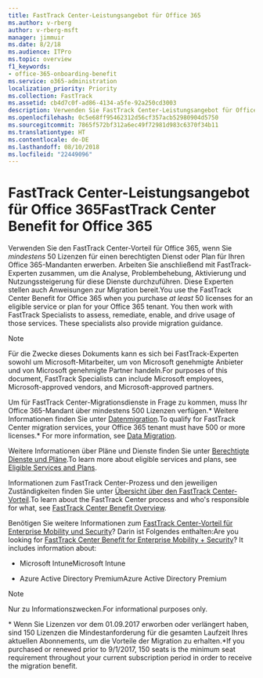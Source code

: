 ```yaml
---
title: FastTrack Center-Leistungsangebot für Office 365
ms.author: v-rberg
author: v-rberg-msft
manager: jimmuir
ms.date: 8/2/18
ms.audience: ITPro
ms.topic: overview
f1_keywords:
- office-365-onboarding-benefit
ms.service: o365-administration
localization_priority: Priority
ms.collection: FastTrack
ms.assetid: cb4d7c0f-ad86-4134-a5fe-92a250cd3003
description: Verwenden Sie FastTrack Center-Leistungsangebot für Office 365, wenn Siemindestens 50 Lizenzen für einen berechtigten Dienst oder Plan für Ihren Office 365-Mandanten erwerben. Arbeiten Sie anschließend mit FastTrack-Experten zusammen, um die Analyse, Problembehebung, Aktivierung und Nutzungssteigerung für diese Dienste durchzuführen. Diese Experten stellen auch Anleitungen zu Migration bereit.
ms.openlocfilehash: 0c5e68ff95462312d56cf357acb52980904d5750
ms.sourcegitcommit: 7865f572bf312a6ec49f72981d983c6370f34b11
ms.translationtype: HT
ms.contentlocale: de-DE
ms.lasthandoff: 08/10/2018
ms.locfileid: "22449096"
---
```

# <a name="fasttrack-center-benefit-for-office-365"></a><span data-ttu-id="e5035-105">FastTrack Center-Leistungsangebot für Office 365</span><span class="sxs-lookup"><span data-stu-id="e5035-105">FastTrack Center Benefit for Office 365</span></span>

<span data-ttu-id="e5035-p102">Verwenden Sie den FastTrack Center-Vorteil für Office 365, wenn Sie *mindestens* 50 Lizenzen für einen berechtigten Dienst oder Plan für Ihren Office 365-Mandanten erwerben. Arbeiten Sie anschließend mit FastTrack-Experten zusammen, um die Analyse, Problembehebung, Aktivierung und Nutzungssteigerung für diese Dienste durchzuführen. Diese Experten stellen auch Anweisungen zur Migration bereit.</span><span class="sxs-lookup"><span data-stu-id="e5035-p102">You use the FastTrack Center Benefit for Office 365 when you purchase  *at least*  50 licenses for an eligible service or plan for your Office 365 tenant. You then work with FastTrack Specialists to assess, remediate, enable, and drive usage of those services. These specialists also provide migration guidance.</span></span> 
  
> [!NOTE]
> <span data-ttu-id="e5035-109">Für die Zwecke dieses Dokuments kann es sich bei FastTrack-Experten sowohl um Microsoft-Mitarbeiter, um von Microsoft genehmigte Anbieter und von Microsoft genehmigte Partner handeln.</span><span class="sxs-lookup"><span data-stu-id="e5035-109">For purposes of this document, FastTrack Specialists can include Microsoft employees, Microsoft-approved vendors, and Microsoft-approved partners.</span></span> 
  
<span data-ttu-id="e5035-110">Um für FastTrack Center-Migrationsdienste in Frage zu kommen, muss Ihr Office 365-Mandant über mindestens 500 Lizenzen verfügen.\* Weitere Informationen finden Sie unter [Datenmigration](data-migration.md).</span><span class="sxs-lookup"><span data-stu-id="e5035-110">To qualify for FastTrack Center migration services, your Office 365 tenant must have 500 or more licenses.\* For more information, see [Data Migration](data-migration.md).</span></span>
  
<span data-ttu-id="e5035-111">Weitere Informationen über Pläne und Dienste finden Sie unter [Berechtigte Dienste und Pläne](eligible-services-and-plans.md).</span><span class="sxs-lookup"><span data-stu-id="e5035-111">To learn more about eligible services and plans, see [Eligible Services and Plans](eligible-services-and-plans.md).</span></span>
  
<span data-ttu-id="e5035-112">Informationen zum FastTrack Center-Prozess und den jeweiligen Zuständigkeiten finden Sie unter [Übersicht über den FastTrack Center-Vorteil](fasttrack-benefit-overview.md).</span><span class="sxs-lookup"><span data-stu-id="e5035-112">To learn about the FastTrack Center process and who's responsible for what, see [FastTrack Center Benefit Overview](fasttrack-benefit-overview.md).</span></span>
  
<span data-ttu-id="e5035-p103">Benötigen Sie weitere Informationen zum [FastTrack Center-Vorteil für Enterprise Mobility und Security](https://go.microsoft.com/fwlink/?linkid=2005312)? Darin ist Folgendes enthalten:</span><span class="sxs-lookup"><span data-stu-id="e5035-p103">Are you looking for [FastTrack Center Benefit for Enterprise Mobility + Security](https://go.microsoft.com/fwlink/?linkid=2005312)? It includes information about:</span></span>
  
- <span data-ttu-id="e5035-115">Microsoft Intune</span><span class="sxs-lookup"><span data-stu-id="e5035-115">Microsoft Intune</span></span>
    
- <span data-ttu-id="e5035-116">Azure Active Directory Premium</span><span class="sxs-lookup"><span data-stu-id="e5035-116">Azure Active Directory Premium</span></span> 
    
> [!NOTE]
> <span data-ttu-id="e5035-117">Nur zu Informationszwecken.</span><span class="sxs-lookup"><span data-stu-id="e5035-117">For informational purposes only.</span></span> 
  
<span data-ttu-id="e5035-118">\* Wenn Sie Lizenzen vor dem 01.09.2017 erworben oder verlängert haben, sind 150 Lizenzen die Mindestanforderung für die gesamten Laufzeit Ihres aktuellen Abonnements, um die Vorteile der Migration zu erhalten.</span><span class="sxs-lookup"><span data-stu-id="e5035-118">\*If you purchased or renewed prior to 9/1/2017, 150 seats is the minimum seat requirement throughout your current subscription period in order to receive the migration benefit.</span></span>
  

 